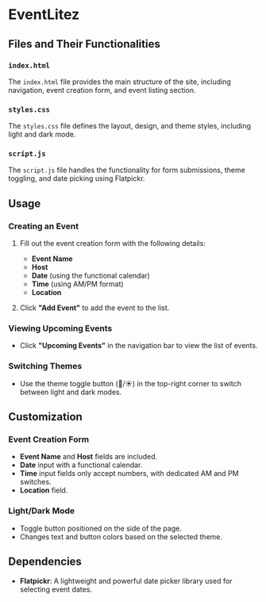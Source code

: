 # EventLitez

## Files and Their Functionalities

### `index.html`

The `index.html` file provides the main structure of the site, including navigation, event creation form, and event listing section.

### `styles.css`

The `styles.css` file defines the layout, design, and theme styles, including light and dark mode.

### `script.js`

The `script.js` file handles the functionality for form submissions, theme toggling, and date picking using Flatpickr.

## Usage

### Creating an Event

1. Fill out the event creation form with the following details:
   - **Event Name**
   - **Host**
   - **Date** (using the functional calendar)
   - **Time** (using AM/PM format)
   - **Location**

2. Click **"Add Event"** to add the event to the list.

### Viewing Upcoming Events

- Click **"Upcoming Events"** in the navigation bar to view the list of events.

### Switching Themes

- Use the theme toggle button (🌙/☀️) in the top-right corner to switch between light and dark modes.

## Customization

### Event Creation Form

- **Event Name** and **Host** fields are included.
- **Date** input with a functional calendar.
- **Time** input fields only accept numbers, with dedicated AM and PM switches.
- **Location** field.

### Light/Dark Mode

- Toggle button positioned on the side of the page.
- Changes text and button colors based on the selected theme.

## Dependencies

- **Flatpickr**: A lightweight and powerful date picker library used for selecting event dates.

